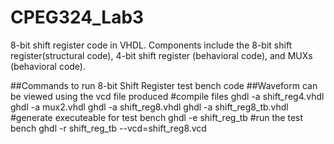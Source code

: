 # CPEG324_Lab3
8-bit shift register code in VHDL. Components include the 8-bit shift register(structural code), 4-bit shift register (behavioral code), and MUXs (behavioral code).

##Commands to run 8-bit Shift Register test bench code
##Waveform can be viewed using the vcd file produced
#compile files
ghdl -a shift_reg4.vhdl
ghdl -a mux2.vhdl
ghdl -a shift_reg8.vhdl
ghdl -a shift_reg8_tb.vhdl
#generate executeable for test bench
ghdl -e shift_reg_tb
#run the test bench
ghdl -r shift_reg_tb --vcd=shift_reg8.vcd
